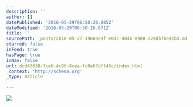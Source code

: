 ```yaml
---
description: ''
author: []
datePublished: '2016-05-29T06:50:26.985Z'
dateModified: '2016-05-29T06:50:26.871Z'
title: ''
sourcePath: _posts/2016-05-27-1960ae9f-e04c-404b-8988-a20d576e41b3.md
starred: false
inFeed: true
hasPage: true
inNav: false
url: dcd43830-7ce6-4c96-8cea-fc0e67dff45c/index.html
_context: 'http://schema.org'
_type: Article

---
```

![](https://the-grid-user-content.s3-us-west-2.amazonaws.com/df8360b4-5425-4132-8dc4-67c7d94197eb.jpg)